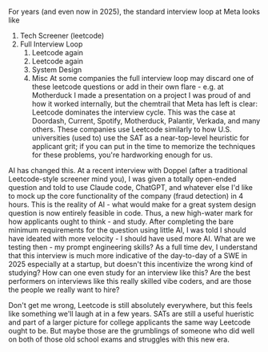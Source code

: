 For years (and even now in 2025), the standard interview loop at Meta looks like 

1. Tech Screener (leetcode)
2. Full Interview Loop
	1. Leetcode again
	2. Leetcode again
	3. System Design
	4. Misc
At some companies the full interview loop may discard one of these leetcode questions or add in their own flare - e.g. at Motherduck I made a presentation on a project I was proud of and how it worked internally, but the chemtrail that Meta has left is clear: Leetcode dominates the interview cycle. This was the case at Doordash, Current, Spotify, Motherduck, Palantir, Verkada, and many others. These companies use Leetcode similarly to how U.S. universities (used to) use the SAT as a near-top-level heuristic for applicant grit; if you can put in the time to memorize the techniques for these problems, you're hardworking enough for us.

AI has changed this. At a recent interview with Doppel (after a traditional Leetcode-style screener mind you), I was given a totally open-ended question and told to use Claude code, ChatGPT, and whatever else I'd like to mock up the core functionality of the company (fraud detection) in 4 hours. This is the reality of AI - what would make for a great system design question is now entirely feasible in code. Thus, a new high-water mark for how applicants ought to think - and study. After completing the bare minimum requirements for the question using little AI, I was told I should have ideated with more velocity - I should have used more AI. What are we testing then - my prompt engineering skills? As a full time dev, I understand that this interview is much more indicative of the day-to-day of a SWE in 2025 especially at a startup, but doesn't this incentivize the wrong kind of studying? How can one even study for an interview like this? Are the best performers on interviews like this really skilled vibe coders, and are those the people we really want to hire?

Don't get me wrong, Leetcode is still absolutely everywhere, but this feels like something we'll laugh at in a few years. SATs are still a useful hueristic and part of a larger picture for college applicants the same way Leetcode ought to be. But maybe those are the grumblings of someone who did well on both of those old school exams and struggles with this new era.
